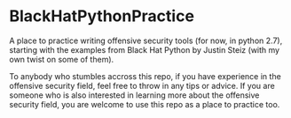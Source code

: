 # BlackHatPythonPractice
A place to practice writing offensive security tools (for now, in python 2.7), starting with the examples from Black Hat Python by Justin Steiz (with my own twist on some of them).

To anybody who stumbles accross this repo, if you have experience in the offensive security field, feel free to throw in any tips or advice. If you are someone who is also interested in learning more about the offensive security field, you are welcome to use this repo as a place to practice too.
